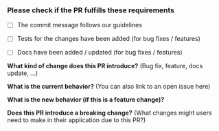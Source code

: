 ### Please check if the PR fulfills these requirements
- [ ] The commit message follows our guidelines
- [ ] Tests for the changes have been added (for bug fixes / features)
- [ ] Docs have been added / updated (for bug fixes / features)


**What kind of change does this PR introduce?** (Bug fix, feature, docs update, ...)



**What is the current behavior?** (You can also link to an open issue here)



**What is the new behavior (if this is a feature change)?**



**Does this PR introduce a breaking change?** (What changes might users need to make in their application due to this PR?)

